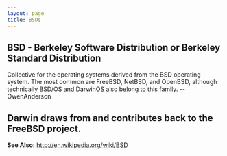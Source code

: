 ```yaml
---
layout: page
title: BSDs
---
```


**BSD - Berkeley Software Distribution or Berkeley Standard Distribution**
----
Collective for the operating systems derived from the BSD operating system.  The most common are FreeBSD, NetBSD, and OpenBSD, although technically BSD/OS and DarwinOS also belong to this family.  --OwenAnderson

Darwin draws from and contributes back to the FreeBSD project.
----
**See Also:** http://en.wikipedia.org/wiki/BSD

